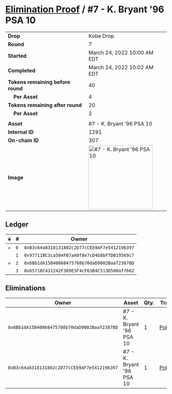# [Elimination Proof](./readme.md) / #7 - K. Bryant &#039;96 PSA 10

|||
|---|---|
| **Drop** | Kobe Drop |
| **Round** | 7 |
| **Started** | March 24, 2022 10:00 AM EDT |
| **Completed** | March 24, 2022 10:02 AM EDT |
| **Tokens remaining before round** | 40 |
| **&nbsp;&nbsp;&nbsp;&nbsp;Per Asset** | 4 |
| **Tokens remaining after round** | 20 |
| **&nbsp;&nbsp;&nbsp;&nbsp;Per Asset** | 2 |
| | |
| **Asset** | #7 - K. Bryant &#039;96 PSA 10 |
| **Internal ID** | 1291 |
| **On-chain ID** | 307 |
| **Image** | <img src="https://tcdn.blokpax.com/95d5aeda-8536-4d47-aaa2-f44f1b233204/dcad34a42b770083ac3245ba0675252dc0d951c5b505708dbe8adfa33eb9d6bd.jpg" height="200" alt="#7 - K. Bryant &#039;96 PSA 10" /> |

## Ledger

| 💀 | # | Owner |
| --- | --- | --- |
| 💀 | `0` | `0xB3c64a8318131802c2D77cCEb9AF7e5412196397` |
|  | `1` | `0x97711BC3ca504F07aA0f8e7cD4b8bFfDB19569c7` |
| 💀 | `2` | `0x6Bb1dA15B40868475708b70daD9002Baaf23878D` |
|  | `3` | `0x65716C431242F309E5F4cF63B4C513D508af7662` |


## Eliminations

| Owner | Asset | Qty. | Transaction |
| --- | --- | --- | --- |
| `0x6Bb1dA15B40868475708b70daD9002Baaf23878D` | #7 - K. Bryant '96 PSA 10 | 1 | [Polygonscan](https://polygonscan.com/tx/0x515efab05a5423824af749f5f3536bd8e083e06014aa5bbfa7dd78468e74520b) |
| `0xB3c64a8318131802c2D77cCEb9AF7e5412196397` | #7 - K. Bryant '96 PSA 10 | 1 | [Polygonscan](https://polygonscan.com/tx/0xbdd03a710546b67de83ef91f0e329f1f302ef6fce019317b02913ce605b8d599) |
